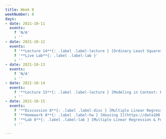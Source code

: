 ```yaml
---
title: Week 8
weekNumber: 8
days:
- date: 2021-10-11
  events:
    ? 'N/A'
    : ''
- date: 2021-10-12
  events:
    ? '**Lecture 14**{: .label .label-lecture } [Ordinary Least Squares](lecture/lec14)'
    ? '**Live Lab**{: .label .label-lab }'
    : ''
- date: 2021-10-13
  events:
    ? 'N/A'
    : ''
- date: 2021-10-14
  events:
    ? '**Lecture 15**{: .label .label-lecture } [Modeling in Context: Fairness in Housing Appraisal](lecture/lec15)'
    : ''
- date: 2021-10-15
  events:
    ? '**Discussion 8**{: .label .label-disc } [Multiple Linear Regression and HCE](https://drive.google.com/file/d/1e1StHfRtvr-A27Kyo0eO7pzOyGixfGhp/view?usp=sharing) ([solutions](https://drive.google.com/file/d/1UDlUXKClF7sB3H7rzK-sp8dELEbToSwx/view?usp=sharing))'
    ? '**Homework 8**{: .label .label-hw } [Housing I](https://data100.datahub.berkeley.edu/hub/user-redirect/git-pull?repo=https%3A%2F%2Fgithub.com%2FDS-100%2Ffa21&urlpath=tree%2Ffa21%2Fhw%2Fhw8&branch=main) (due Oct 21)'
    ? '**Lab 8**{: .label .label-lab } [Multiple Linear Regression & Feature Engineering](https://data100.datahub.berkeley.edu/hub/user-redirect/git-pull?repo=https%3A%2F%2Fgithub.com%2FDS-100%2Ffa21&urlpath=tree%2Ffa21%2Flab%2Flab08&branch=main) (due Oct 19)'
    : ''    

---
```

